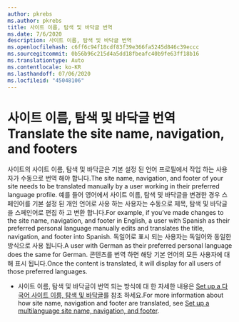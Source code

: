 ```yaml
---
author: pkrebs
ms.author: pkrebs
title: 사이트 이름, 탐색 및 바닥글 번역
ms.date: 7/6/2020
description: 사이트 이름, 탐색 및 바닥글 번역
ms.openlocfilehash: c6ff6c94f18cdf83f39e366fa5245d846c39eccc
ms.sourcegitcommit: 0b56b96c215d4a5dd18fbeafc40b9fe63ff18b16
ms.translationtype: Auto
ms.contentlocale: ko-KR
ms.lasthandoff: 07/06/2020
ms.locfileid: "45048106"
---
```

# <a name="translate-the-site-name-navigation-and-footers"></a><span data-ttu-id="1c9a4-103">사이트 이름, 탐색 및 바닥글 번역</span><span class="sxs-lookup"><span data-stu-id="1c9a4-103">Translate the site name, navigation, and footers</span></span>
<span data-ttu-id="1c9a4-104">사이트의 사이트 이름, 탐색 및 바닥글은 기본 설정 된 언어 프로필에서 작업 하는 사용자가 수동으로 번역 해야 합니다.</span><span class="sxs-lookup"><span data-stu-id="1c9a4-104">The site name, navigation, and footer of your site needs to be translated manually by a user working in their preferred language profile.</span></span> <span data-ttu-id="1c9a4-105">예를 들어 영어에서 사이트 이름, 탐색 및 바닥글을 변경한 경우 스페인어를 기본 설정 된 개인 언어로 사용 하는 사용자는 수동으로 제목, 탐색 및 바닥글을 스페인어로 편집 하 고 변환 합니다.</span><span class="sxs-lookup"><span data-stu-id="1c9a4-105">For example, if you’ve made changes to the site name, navigation, and footer in English, a user with Spanish as their preferred personal language manually edits and translates the title, navigation, and footer into Spanish.</span></span> <span data-ttu-id="1c9a4-106">독일어로 표시 되는 사용자는 독일어와 동일한 방식으로 사용 됩니다.</span><span class="sxs-lookup"><span data-stu-id="1c9a4-106">A user with German as their preferred personal language does the same for German.</span></span> <span data-ttu-id="1c9a4-107">콘텐츠를 번역 하면 해당 기본 언어의 모든 사용자에 대해 표시 됩니다.</span><span class="sxs-lookup"><span data-stu-id="1c9a4-107">Once the content is translated, it will display for all users of those preferred languages.</span></span>  

- <span data-ttu-id="1c9a4-108">사이트 이름, 탐색 및 바닥글이 번역 되는 방식에 대 한 자세한 내용은 [Set up a 다국어 사이트 이름, 탐색 및 바닥글](https://support.office.com/en-us/article/create-multilingual-communication-sites-pages-and-news-2bb7d610-5453-41c6-a0e8-6f40b3ed750c#bkmk_muitranslations)를 참조 하세요.</span><span class="sxs-lookup"><span data-stu-id="1c9a4-108">For more information about how site name, navigation and footer are translated, see [Set up a multilanguage site name, navigation, and footer](https://support.office.com/en-us/article/create-multilingual-communication-sites-pages-and-news-2bb7d610-5453-41c6-a0e8-6f40b3ed750c#bkmk_muitranslations).</span></span>

